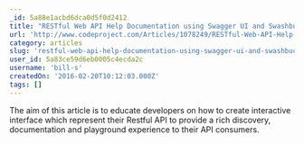 ```yaml
---
_id: 5a88e1acbd6dca0d5f0d2412
title: "RESTful Web API Help Documentation using Swagger UI and Swashbuckle"
url: 'http://www.codeproject.com/Articles/1078249/RESTful-Web-API-Help-Documentation-using-Swagger-U'
category: articles
slug: 'restful-web-api-help-documentation-using-swagger-ui-and-swashbuckle-2'
user_id: 5a83ce59d6eb0005c4ecda2c
username: 'bill-s'
createdOn: '2016-02-20T10:12:03.000Z'
tags: []
---
```


The aim of this article is to educate developers on how to create interactive interface which represent their Restful API to provide a rich discovery, documentation and playground experience to their API consumers.
